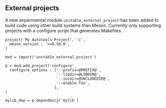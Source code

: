## External projects

A new experimental module `unstable_external_project` has been added to build
code using other build systems than Meson. Currently only supporting projects
with a configure script that generates Makefiles.

```meson
project('My Autotools Project', 'c',
  meson_version : '>=0.56.0',
)

mod = import('unstable_external_project')

p = mod.add_project('configure',
  configure_options : ['--prefix=@PREFIX@',
                       '--libdir=@LIBDIR@',
                       '--incdir=@INCLUDEDIR@',
                       '--enable-foo',
                      ],
)

mylib_dep = p.dependency('mylib')
```

